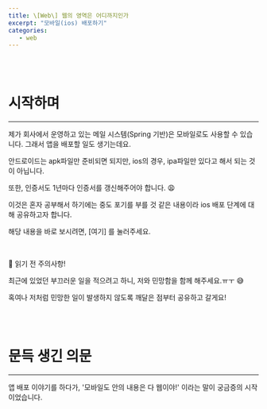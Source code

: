 ```yaml
---
title: \[Web\] 웹의 영역은 어디까지인가
excerpt: "모바일(ios) 배포하기"
categories:
   - web
---
```


<br><br>


# 시작하며

----------------------------------------------

제가 회사에서 운영하고 있는 메일 시스템(Spring 기반)은 모바일로도 사용할 수 있습니다. 그래서 앱을 배포할 일도 생기는데요.

안드로이드는 apk파일만 준비되면 되지만, ios의 경우, ipa파일만 있다고 해서 되는 것이 아닙니다.

또한, 인증서도 1년마다 인증서를 갱신해주어야 합니다. 😩

이것은 혼자 공부해서 하기에는 중도 포기를 부를 것 같은 내용이라 ios 배포 단계에 대해 공유하고자 합니다.

해당 내용을 바로 보시려면, [여기] 를 눌러주세요.

<br />

🎯 읽기 전 주의사항!

최근에 있었던 부끄러운 일을 적으려고 하니, 저와 민망함을 함께 해주세요.ㅠㅜ 😅

혹여나 저처럼 민망한 일이 발생하지 않도록 깨달은 점부터 공유하고 갈게요!


<br><br>


# 문득 생긴 의문

----------------------------------------------

앱 배포 이야기를 하다가, '모바일도 안의 내용은 다 웹이야!' 이라는 말이 궁금증의 시작이었습니다.













<br /><br /><br />
